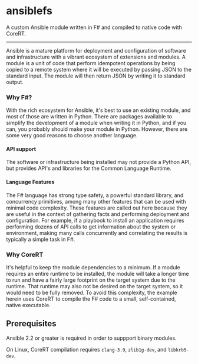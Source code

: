 ansiblefs
=========

A custom Ansible module written in F# and compiled to native code with CoreRT.

---------

Ansible is a mature platform for deployment and configuration of software and infrastructure with a vibrant ecosystem of
extensions and modules. A module is a unit of code that perform idempotent operations by being copied to a remote system
where it will be executed by passing JSON to the standard input. The module will then return JSON by writing it to
standard output.

### Why F#?

With the rich ecosystem for Ansible, it's best to use an existing module, and most of those are written in Python. There
are packages available to simplify the development of a module when writing it in Python, and if you can, you probably 
should make your module in Python.  However, there are some very good reasons to choose another language.

#### API support
The software or infrastructure being installed may not provide a Python API, but provides API's and libraries for the
Common Language Runtime.

#### Language Features
The F# language has strong type safety, a powerful standard library, and concurrency primitives, among many other 
features that can be used with minimal code complexity. These features are called out here because they are useful in
the context of gathering facts and performing deployment and configuration. For example, if a playbook to install an
application requires performing dozens of API calls to get information about the system or environment, making many
calls concurrently and correlating the results is typically a simple task in F#.

### Why CoreRT

It's helpful to keep the module dependencies to a minimum. If a module requires an entire runtime to be installed, the
module will take a longer time to run and have a fairly large footprint on the target system due to the runtime. That
runtime may also not be desired on the target system, so it would need to be fully removed. To avoid this complexity, 
the example herein uses CoreRT to compile the F# code to a small, self-contained, native executable.

Prerequisites
-------------

Ansible 2.2 or greater is required in order to suppport binary modules.

On Linux, CoreRT compilation requires `clang-3.9`, `zlib1g-dev`, and `libkrb5-dev`.
